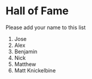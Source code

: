 # Hall of Fame
Please add your name to this list

1. Jose
2. Alex
3. Benjamin
4. Nick
5. Matthew
6. Matt Knickelbine
